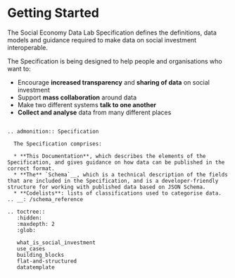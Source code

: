 # Getting Started

The Social Economy Data Lab Specification defines the definitions, data models and guidance required to make data on social investment interoperable.

The Specification is being designed to help people and organisations who want to:
* Encourage **increased transparency** and **sharing of data** on social investment
* Support **mass collaboration** around data
* Make two different systems **talk to one another**
* **Collect and analyse** data from many different places

```eval_rst

.. admonition:: Specification

  The Specification comprises:

  * **This Documentation**, which describes the elements of the Specification, and gives guidance on how data can be published in the correct format.
  * **The** `Schema`__, which is a technical description of the fields that are included in the Specification, and is a developer-friendly structure for working with published data based on JSON Schema.
  * **Codelists**: lists of classifications used to categorise data.
.. __: /schema_reference
```

```eval_rst
.. toctree::
   :hidden:
   :maxdepth: 2
   :glob:

   what_is_social_investment
   use_cases
   building_blocks
   flat-and-structured
   datatemplate

```

